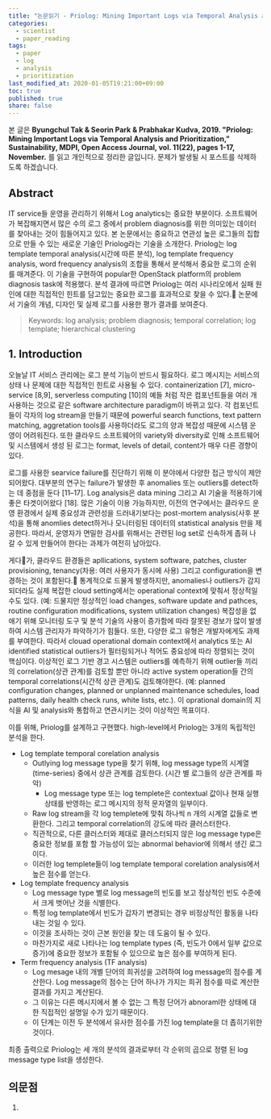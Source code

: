 ```yaml
---
title: "논문읽기 - Priolog: Mining Important Logs via Temporal Analysis and Prioritization"
categories:
  - scientist
  - paper_reading
tags:
  - paper
  - log
  - analysis
  - prioritization
last_modified_at: 2020-01-05T19:21:00+09:00
toc: true
published: true
share: false
---
```


본 글은
**Byungchul Tak & Seorin Park & Prabhakar Kudva, 2019. "Priolog: Mining Important Logs via Temporal Analysis and Prioritization," Sustainability, MDPI, Open Access Journal, vol. 11(22), pages 1-17, November.**
를 읽고 개인적으로 정리한 글입니다.
문제가 발생될 시 포스트를 삭제하도록 하겠습니다.

## Abstract

IT service들 운영을 관리하기 위해서 Log analytics는 중요한 부분이다.
소프트웨어가 복잡해지면서 많은 수의 로그 중에서 problem diagnosis를 위한 의미있는 데이터를 찾아내는 것이 힘들어지고 있다.
본 논문에서는 중요하고 연관성 높은 로그들의 집합으로 만들 수 있는 새로운 기술인 Priolog라는 기술을 소개한다.
Priolog는 log template temporal analysis(시간에 따른 분석), log template frequency analysis, word frequency analysis의 조합을 통해서 분석해서 중요한 로그의 순위를 매겨준다.
이 기술을 구현하여 popular한 OpenStack platform의 problem diagnosis task에 적용했다.
분석 결과에 따르면 Priolog는 여러 시나리오에서 실패 원인에 대한 직접적인 힌트를 담고있는 중요한 로그를 효과적으로 찾을 수 있다.
논문에서 기술의 개념, 디자인 및 실제 로그를 사용한 평가 결과를 보여준다.

> Keywords: log analysis; problem diagnosis; temporal correlation; log template; hierarchical clustering

## 1. Introduction

오늘날 IT 서비스 관리에는 로그 분석 기능이 반드시 필요하다.
로그 메시지는 서비스의 상태 나 문제에 대한 직접적인 힌트로 사용될 수 있다.
containerization [7], micro-service [8,9], serverless computing [10]의 예들 처럼 작은 컴포넌트들을 여러 개 사용하는 것으로 같은 software architecture paradigm이 바뀌고 있다.
각 컴포넌트들이 각자의 log stream을 만들기 때문에 powerful search functions, text pattern matching, aggretation tools를 사용하더라도
로그의 양과 복잡성 때문에 시스템 운영이 어려워진다.
또한 클라우드 소프트웨어의 variety와 diversity로 인해 소프트웨어 및 시스템에서 생성 된 로그는 format, levels of detail, content가 매우 다른 경향이 있다.

로그를 사용한 searvice failure를 진단하기 위해 이 분야에서 다양한 접근 방식이 제안되어왔다.
대부분의 연구는 failure가 발생한 후 anomalies 또는 outliers를 detect하는 데 중점을 둔다 [11–17].
Log analysis은 data mining 그리고 AI 기술을 적용하기에 좋은 타겟이어왔다 [18].
많은 기술이 이용 가능하지만, 이전의 연구에서는 클라우드 운영 환경에서 실제 중요성과 관련성을 드러내기보다는
post-mortem analysis(사후 분석)을 통해 anomlies detect하거나
모니터링된 데이터의 statistical analysis 만을 제공한다.
따라서, 운영자가 면밀한 검사를 위해서는 관련된 log set로 신속하게 좁혀 나갈 수 있게 만들어야 한다는 과제가 여전히 남아있다.

게다가, 클라우드 환경들은 apllications, system software, patches, cluster provisioning, tenancy(차용: 여러 사용자가 동시에 사용) 그리고 configuration을 변경하는 것이 포함된다.
통계적으로 드물게 발생하지만, anomalies나 outliers가 감지되더라도 실제 복잡한 cloud setting에서는 operational context에 맞춰서 정상적일 수도 있다.
(예: 드물지만 정상적인 load changes, software update and pathces, routine configuration modifications, system utilization changes)
복잡성을 없애기 위해 모니터링 도구 및 분석 기술의 사용이 증가함에 따라 잘못된 경보가 많이 발생하여 시스템 관리자가 파악하기가 힘들다.
또한, 다양한 로그 유형은 개발자에게도 과제를 부여한다.
따라서 clouad operational domain context에서 analytics 또는 AI identified statistical outliers가 필터링되거나 적어도 중요성에 따라 정렬되는 것이 핵심이다.
이상적인 로그 기반 경고 시스템은 outliers를 예측하기 위해 outlier들 끼리의 correlation(상관 관계)를 검토할 뿐만 아니라 active system operation들 간의  temporal correlations(시간적 상관 관계)도 검토해야한다.
(예: planned configuration changes, planned or unplanned maintenance schedules, load patterns, daily health check runs, white lists, etc.).
이 oprational domain의 지식을 AI 및 analysis와 통합하고 연관시키는 것이 이상적인 목표이다.

이를 위해, Priolog를 설계하고 구현했다.
high-level에서 Priolog는 3개의 독립적인 분석을 한다.

- Log template temporal corelation analysis
  - Outlying log message type을 찾기 위해, log message type의 시계열(time-series) 중에서 상관 관계를 검토한다. (시간 별 로그들의 상관 관계를 파악)
    - Log message type 또는 log templete은 contextual 값이나 현재 실행 상태를 반영하는 로그 메시지의 정적 문자열의 일부이다.
  - Raw log stream을 각 log templete에 맞춰 하나씩 n 개의 시계열 값들로 변환한다. 그리고 temporal correlation의 강도에 따라 클러스터한다.
  - 직관적으로, 다른 클러스터와 제대로 클러스터되지 않은 log message type은 중요한 정보를 포함 할 가능성이 있는 abnormal behavior에 의해서 생긴 로그이다.
  - 이러한 log templete들이 log template temporal corelation analysis에서 높은 점수를 얻는다.
- Log template frequency analysis
  - Log message type 별로 log message의 빈도를 보고 정상적인 빈도 수준에서 크게 벗어난 것을 식별한다.
  - 특정 log template에서 빈도가 갑자기 변경되는 경우 비정상적인 활동을 나타내는 것일 수 있다.
  - 이것을 조사하는 것이 근본 원인을 찾는 데 도움이 될 수 있다.
  - 마찬가지로 새로 나타나는 log template types (즉, 빈도가 0에서 일부 값으로 증가)에 중요한 정보가 포함될 수 있으므로 높은 점수를 부여하게 된다.
- Term frequency analysis (TF analysis)
  - Log mesage 내의 개별 단어의 희귀성을 고려하여 log message의 점수를 계산한다. Log message의 점수는 단어 하나가 가지는 희귀 점수를 따로 계산한 결과를 가지고 계산된다.
  - 그 이유는 다른 메시지에서 볼 수 없는 그 특정 단어가 abnoraml한 상태에 대한 직접적인 설명일 수가 있기 때문이다.
  - 이 단계는 이전 두 분석에서 유사한 점수를 가진 log template을 더 좁히기위한 것이다.

최종 출력으로 Priolog는 세 개의 분석의 결과로부터 각 순위의 곱으로 정렬 된 log message type list을 생성한다.

## 의문점

1. 
